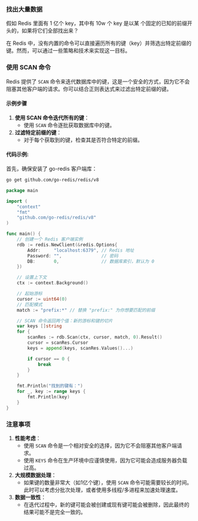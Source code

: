 ### 找出大量数据

假如 Redis 里面有 1 亿个 key，其中有 10w 个 key 是以某 个固定的已知的前缀开头的，如果将它们全部找出来？

在 Redis 中，没有内置的命令可以直接遍历所有的键（key）并筛选出特定前缀的键。然而，可以通过一些策略和技术来实现这一目标。

### 使用 SCAN 命令

Redis 提供了 `SCAN` 命令来迭代数据库中的键，这是一个安全的方式，因为它不会阻塞其他客户端的请求。你可以结合正则表达式来过滤出特定前缀的键。

#### 示例步骤

1. **使用 SCAN 命令迭代所有的键**：
    - 使用 `SCAN` 命令逐批获取数据库中的键。
2. **过滤特定前缀的键**：
    - 对于每个获取到的键，检查其是否符合特定的前缀。

#### 代码示例:

首先，确保安装了 go-redis 客户端库：

```sh
go get github.com/go-redis/redis/v8
```

```go
package main

import (
	"context"
	"fmt"
	"github.com/go-redis/redis/v8"
)

func main() {
	// 创建一个 Redis 客户端实例
	rdb := redis.NewClient(&redis.Options{
		Addr:     "localhost:6379", // Redis 地址
		Password: "",               // 密码
		DB:       0,                // 数据库索引，默认为 0
	})

	// 设置上下文
	ctx := context.Background()

	// 起始游标
	cursor := uint64(0)
	// 匹配模式
	match := "prefix:*" // 替换 "prefix:" 为你想要匹配的前缀

	// SCAN 命令返回两个值：新的游标和键的切片
	var keys []string
	for {
		scanRes := rdb.Scan(ctx, cursor, match, 0).Result()
		cursor = scanRes.Cursor
		keys = append(keys, scanRes.Values()...)

		if cursor == 0 {
			break
		}
	}

	fmt.Println("找到的键有：")
	for _, key := range keys {
		fmt.Println(key)
	}
}
```

### 注意事项

1. **性能考虑**：
    - 使用 `SCAN` 命令是一个相对安全的选择，因为它不会阻塞其他客户端请求。
    - 使用 `KEYS` 命令在生产环境中应谨慎使用，因为它可能会造成服务器负载过高。
2. **大规模数据处理**：
    - 如果键的数量非常大（如1亿个键），使用 `SCAN` 命令可能需要较长的时间。此时可以考虑分批次处理，或者使用多线程/多进程来加速处理速度。
3. **数据一致性**：
    - 在迭代过程中，新的键可能会被创建或现有键可能会被删除，因此最终的结果可能不是完全一致的。
